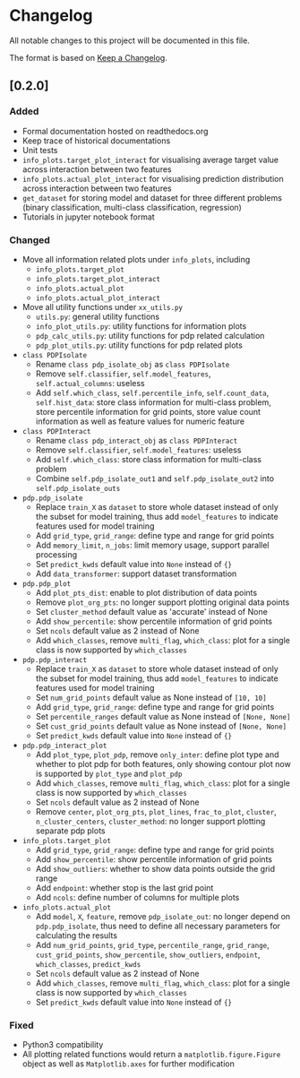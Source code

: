 # Changelog
All notable changes to this project will be documented in this file.

The format is based on [Keep a Changelog](http://keepachangelog.com/en/1.0.0/).

## [0.2.0] 
### Added
- Formal documentation hosted on readthedocs.org
- Keep trace of historical documentations
- Unit tests
- `info_plots.target_plot_interact` for visualising average target value across interaction between two features
- `info_plots.actual_plot_interact` for visualising prediction distribution across interaction between two features
- `get_dataset` for storing model and dataset for three different problems 
    (binary classification, multi-class classification, regression)
- Tutorials in jupyter notebook format

### Changed
- Move all information related plots under `info_plots`, including
    - `info_plots.target_plot`
    - `info_plots.target_plot_interact`
    - `info_plots.actual_plot`
    - `info_plots.actual_plot_interact`
- Move all utility functions under `xx_utils.py`
    - `utils.py`: general utility functions
    - `info_plot_utils.py`: utility functions for information plots
    - `pdp_calc_utils.py`: utility functions for pdp related calculation
    - `pdp_plot_utils.py`: utility functions for pdp related plots
- `class PDPIsolate`
    - Rename `class pdp_isolate_obj` as `class PDPIsolate`
    - Remove `self.classifier`, `self.model_features`, `self.actual_columns`: useless
    - Add `self.which_class`, `self.percentile_info`, `self.count_data`, `self.hist_data`:
      store class information for multi-class problem, 
      store percentile information for grid points, 
      store value count information as well as feature values for numeric feature
- `class PDPInteract`
    - Rename `class pdp_interact_obj` as `class PDPInteract`
    - Remove `self.classifier`, `self.model_features`: useless
    - Add `self.which_class`: store class information for multi-class problem
    - Combine `self.pdp_isolate_out1` and `self.pdp_isolate_out2` into `self.pdp_isolate_outs`
- `pdp.pdp_isolate`
    - Replace `train_X` as `dataset` to store whole dataset 
        instead of only the subset for model training, 
        thus add `model_features` to indicate features used for model training
	- Add `grid_type`, `grid_range`: define type and range for grid points
	- Add `memory_limit`, `n_jobs`: limit memory usage, support parallel processing
	- Set `predict_kwds` default value into `None` instead of `{}`
	- Add `data_transformer`: support dataset transformation
- `pdp.pdp_plot`
    - Add `plot_pts_dist`: enable to plot distribution of data points
    - Remove `plot_org_pts`: no longer support plotting original data points
    - Set `cluster_method` default value as 'accurate' instead of None
    - Add `show_percentile`: show percentile information of grid points
    - Set `ncols` default value as 2 instead of None
    - Add `which_classes`, remove `multi_flag`, `which_class`: 
        plot for a single class is now supported by `which_classes`
- `pdp.pdp_interact`
    - Replace `train_X` as `dataset` to store whole dataset 
        instead of only the subset for model training, 
        thus add `model_features` to indicate features used for model training
    - Set `num_grid_points` default value as None instead of `[10, 10]`
	- Add `grid_type`, `grid_range`: define type and range for grid points
    - Set `percentile_ranges` default value as None instead of `[None, None]`
    - Set `cust_grid_points` default value as None instead of `[None, None]`
	- Set `predict_kwds` default value into `None` instead of `{}`
- `pdp.pdp_interact_plot`
    - Add `plot_type`, `plot_pdp`, remove `only_inter`: define plot type and whether to plot pdp
        for both features, only showing contour plot now is supported by `plot_type` and `plot_pdp`
    - Add `which_classes`, remove `multi_flag`, `which_class`: 
        plot for a single class is now supported by `which_classes`
    - Set `ncols` default value as 2 instead of None
    - Remove `center`, `plot_org_pts`, `plot_lines`, `frac_to_plot`, `cluster`, `n_cluster_centers`, 
    `cluster_method`: no longer support plotting separate pdp plots
- `info_plots.target_plot`
	- Add `grid_type`, `grid_range`: define type and range for grid points
    - Add `show_percentile`: show percentile information of grid points
    - Add `show_outliers`: whether to show data points outside the grid range
    - Add `endpoint`: whether stop is the last grid point
    - Add `ncols`: define number of columns for multiple plots
- `info_plots.actual_plot`
    - Add `model`, `X`, `feature`, remove `pdp_isolate_out`: no longer depend on `pdp.pdp_isolate`, 
    thus need to define all necessary parameters for calculating the results
    - Add `num_grid_points`, `grid_type`, `percentile_range`, `grid_range`, `cust_grid_points`, 
    `show_percentile`, `show_outliers`, `endpoint`, `which_classes`, `predict_kwds`
    - Set `ncols` default value as 2 instead of None
    - Add `which_classes`, remove `multi_flag`, `which_class`: 
        plot for a single class is now supported by `which_classes`
	- Set `predict_kwds` default value into `None` instead of `{}`

### Fixed
- Python3 compatibility
- All plotting related functions would return a `matplotlib.figure.Figure` object 
    as well as `Matplotlib.axes` for further modification